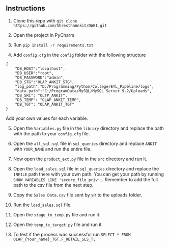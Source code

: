 ## Instructions
1. Clone this repo with `git clone https://github.com/ShresthaAnkit/DWBI.git`

2. Open the project in PyCharm

3. Run `pip install -r requirements.txt` 

4. Add `config.cfg` in the `config` folder with the following structure
```
{
    "DB_HOST":"localhost",
    "DB_USER":"root",
    "DB_PASSWORD":"admin",
    "DB_STG":"OLAP_ANKIT_STG",
    "log_path":"D:/Programming/Python/College/ETL_Pipeline/logs",
    "data_path":"C:/ProgramData/MySQL/MySQL Server 9.2/Uploads",
    "DB_SRC": "OLTP_ANKIT",
    "DB_TEMP": "OLAP_ANKIT_TEMP",
    "DB_TGT": "OLAP_ANKIT_TGT"
}
```
Add your own values for each variable.

5. Open the `Variables.py` file in the `library` directory and replace the path with the path to your `config.cfg` file.

6. Open the `all_sql.sql` file in `sql_queries` directory and replace `ANKIT` with `YOUR_NAME` and run the entire file.

7. Now open the `product_ext.py` file in the `src` directory and run it.

8. Open the `load_sales.sql` file in `sql_queries` directory and replace the `INFILE` path there with your own path. You can get your path by running `SHOW VARIABLES LIKE 'secure_file_priv';`. Remember to add the full path to the csv file from the next step.

9. Copy the `Sales Data.csv` file sent by sir to the uploads folder.

10. Run the `load_sales.sql` file.

11. Open the `stage_to_temp.py` file and run it.

12. Open the `temp_to_target.py` file and run it.

13. To test if the process was successful run `SELECT * FROM OLAP_{Your_name}_TGT.F_RETAIL_SLS_T;`